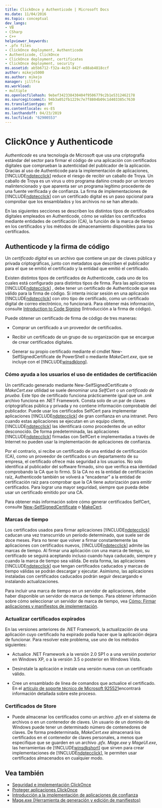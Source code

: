 ```yaml
---
title: ClickOnce y Authenticode | Microsoft Docs
ms.date: 11/04/2016
ms.topic: conceptual
dev_langs:
- VB
- CSharp
- C++
helpviewer_keywords:
- .pfx files
- ClickOnce deployment, Authenticode
- Authenticode, ClickOnce
- ClickOnce deployment, certificates
- ClickOnce deployment, security
ms.assetid: ab5b6712-f32a-4e33-842f-e88ab4818ccf
author: mikejo5000
ms.author: mikejo
manager: jillfra
ms.workload:
- multiple
ms.openlocfilehash: 9ebef342338430404f9506779c2b1e5312462178
ms.sourcegitcommit: 94b3a052fb1229c7e7f8804b09c1d403385c7630
ms.translationtype: MT
ms.contentlocale: es-ES
ms.lasthandoff: 04/23/2019
ms.locfileid: "62900553"
---
```

# <a name="clickonce-and-authenticode"></a>ClickOnce y Authenticode
*Authenticode* es una tecnología de Microsoft que usa una criptografía estándar del sector para firmar el código de una aplicación con certificados digitales que comprueban la autenticidad del publicador de la aplicación. Gracias al uso de Authenticode para la implementación de aplicaciones, [!INCLUDE[ndptecclick](../deployment/includes/ndptecclick_md.md)] reduce el riesgo de recibir un caballo de Troya. Un caballo de Troya es un virus u otro programa dañino creado por un tercero malintencionado y que aparenta ser un programa legítimo procedente de una fuente verificada y de confianza. La firma de implementaciones de [!INCLUDE[ndptecclick](../deployment/includes/ndptecclick_md.md)] con un certificado digital es un paso opcional para comprobar que los ensamblados y los archivos no se han alterado.

 En las siguientes secciones se describen los distintos tipos de certificados digitales empleados en Authenticode, cómo se validan los certificados mediante entidades de certificación (CA), la función de la marca de tiempo en los certificados y los métodos de almacenamiento disponibles para los certificados.

## <a name="authenticode-and-code-signing"></a>Authenticode y la firma de código
 Un *certificado digital* es un archivo que contiene un par de claves pública y privada criptográficas, junto con metadatos que describen el publicador para el que se emitió el certificado y la entidad que emitió el certificado.

 Existen distintos tipos de certificados de Authenticode, cada uno de los cuales está configurado para distintos tipos de firma. Para las aplicaciones [!INCLUDE[ndptecclick](../deployment/includes/ndptecclick_md.md)] , debe tener un certificado de Authenticode que sea válido para la firma de código. Si intenta iniciar sesión en una aplicación [!INCLUDE[ndptecclick](../deployment/includes/ndptecclick_md.md)] con otro tipo de certificado, como un certificado digital de correo electrónico, no funcionará. Para obtener más información, consulte [Introduction to Code Signing](http://go.microsoft.com/fwlink/?LinkId=179452) (Introducción a la firma de código).

 Puede obtener un certificado de firma de código de tres maneras:

- Comprar un certificado a un proveedor de certificados.

- Recibir un certificado de un grupo de su organización que se encargue de crear certificados digitales.

- Generar su propio certificado mediante el cmdlet New-SelfSignedCertificate de PowerShell o mediante *MakeCert.exe*, que se incluye con el [!INCLUDE[winsdklong](../deployment/includes/winsdklong_md.md)].

### <a name="how-using-certificate-authorities-helps-users"></a>Cómo ayuda a los usuarios el uso de entidades de certificación
 Un certificado generado mediante New-SelfSignedCertificate o *MakeCert.exe* utilidad se suele denominar una *SelfCert* o un *certificado de prueba*. Este tipo de certificado funciona prácticamente igual que un *.snk* archivo funciona en .NET Framework. Consta solo de un par de claves criptográficas pública y privada y no contiene información comprobable del publicador. Puede usar los certificados SelfCert para implementar aplicaciones [!INCLUDE[ndptecclick](../deployment/includes/ndptecclick_md.md)] de gran confianza en una intranet. Pero cuando estas aplicaciones se ejecutan en un equipo cliente, [!INCLUDE[ndptecclick](../deployment/includes/ndptecclick_md.md)] las identificará como procedentes de un editor desconocido. De forma predeterminada, las aplicaciones [!INCLUDE[ndptecclick](../deployment/includes/ndptecclick_md.md)] firmadas con SelfCert e implementadas a través de Internet no pueden usar la implementación de aplicaciones de confianza.

 Por el contrario, si recibe un certificado de una entidad de certificación (CA), como un proveedor de certificados o un departamento de su empresa, el certificado ofrece más seguridad a los usuarios. No solo identifica al publicador del software firmado, sino que verifica esa identidad comprobando la CA que lo firmó. Si la CA no es la entidad de certificación raíz, Authenticode también se volverá a “encadenar” a la entidad de certificación raíz para comprobar que la CA tiene autorización para emitir certificados. Para lograr una mayor seguridad, siempre que pueda debe usar un certificado emitido por una CA.

 Para obtener más información sobre cómo generar certificados SelfCert, consulte [New-SelfSignedCertificate](https://technet.microsoft.com/itpro/powershell/windows/pkiclient/new-selfsignedcertificate) o [MakeCert](/windows/desktop/SecCrypto/makecert).

### <a name="timestamps"></a>Marcas de tiempo
 Los certificados usados para firmar aplicaciones [!INCLUDE[ndptecclick](../deployment/includes/ndptecclick_md.md)] caducan una vez transcurrido un período determinado, que suele ser de doce meses. Para no tener que volver a firmar constantemente las aplicaciones con certificados nuevos, [!INCLUDE[ndptecclick](../deployment/includes/ndptecclick_md.md)] admite las marcas de tiempo. Al firmar una aplicación con una marca de tiempo, su certificado se seguirá aceptando incluso cuando haya caducado, siempre y cuando la marca de tiempo sea válida. De esta forma, las aplicaciones [!INCLUDE[ndptecclick](../deployment/includes/ndptecclick_md.md)] que tengan certificados caducados y marcas de tiempo válidas se podrán descargar y ejecutar. Asimismo, las aplicaciones instaladas con certificados caducados podrán seguir descargando e instalando actualizaciones.

 Para incluir una marca de tiempo en un servidor de aplicaciones, debe haber disponible un servidor de marca de tiempo. Para obtener información sobre cómo seleccionar un servidor de marca de tiempo, vea [Cómo: Firmar aplicaciones y manifiestos de implementación](../ide/how-to-sign-application-and-deployment-manifests.md).

### <a name="update-expired-certificates"></a>Actualizar certificados expirados
 En las versiones anteriores de .NET Framework, la actualización de una aplicación cuyo certificado ha expirado podía hacer que la aplicación dejara de funcionar. Para resolver este problema, use uno de los métodos siguientes:

- Actualice .NET Framework a la versión 2.0 SP1 o a una versión posterior en Windows XP, o a la versión 3.5 o posterior en Windows Vista.

- Desinstale la aplicación e instale una versión nueva con un certificado válido.

- Cree un ensamblado de línea de comandos que actualice el certificado. En el [artículo de soporte técnico de Microsoft 925521](http://go.microsoft.com/fwlink/?LinkId=179454)encontrará información detallada sobre este proceso.

### <a name="store-certificates"></a>Certificados de Store

- Puede almacenar los certificados como un archivo *.pfx* en el sistema de archivos o en un contenedor de claves. Un usuario de un dominio de Windows puede tener un determinado número de contenedores de claves. De forma predeterminada, *MakeCert.exe* almacenará los certificados en el contenedor de claves personales, a menos que especifique que se guarden en un archivo *.pfx*. *Mage.exe* y *MageUI.exe*, las herramientas de [!INCLUDE[winsdkshort](../debugger/debug-interface-access/includes/winsdkshort_md.md)] que sirven para crear implementaciones de [!INCLUDE[ndptecclick](../deployment/includes/ndptecclick_md.md)], le permiten usar certificados almacenados en cualquier modo.

## <a name="see-also"></a>Vea también
- [Seguridad e implementación ClickOnce](../deployment/clickonce-security-and-deployment.md)
- [Proteger aplicaciones ClickOnce](../deployment/securing-clickonce-applications.md)
- [Introducción a la implementación de aplicaciones de confianza](../deployment/trusted-application-deployment-overview.md)
- [Mage.exe (Herramienta de generación y edición de manifiestos)](/dotnet/framework/tools/mage-exe-manifest-generation-and-editing-tool)